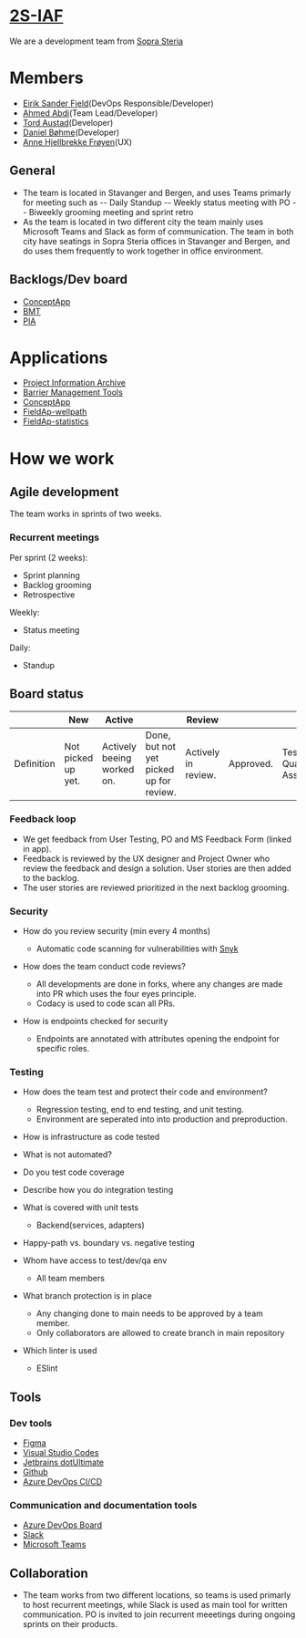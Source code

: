 # [2S-IAF](https://github.com/orgs/equinor/teams/2s-iaf)

We are a development team from [Sopra Steria](https://www.soprasteria.no/)

# Members

- [Eirik Sander Fjeld](mailto:eisande@equinor.com)(DevOps Responsible/Developer)
- [Ahmed Abdi](mailto:ahmab@equinor.com)(Team Lead/Developer)
- [Tord Austad](mailto:toaus@equinor.com)(Developer)
- [Daniel Bøhme](mailto:dboh@equinor.com)(Developer)
- [Anne Hjellbrekke Frøyen](ifro@equinor.com)(UX)

## General
- The team is located in Stavanger and Bergen, and uses Teams primarly for meeting such as
-- Daily Standup
-- Weekly status meeting with PO
-- Biweekly grooming meeting and sprint retro
- As the team is located in two different city the team mainly uses Microsoft Teams and Slack as form of communication. The team in both city have seatings in Sopra Steria offices in Stavanger and Bergen, and do uses them frequently to work together in office environment.

## Backlogs/Dev board
- [ConceptApp](https://dev.azure.com/2S-IAF/DCD/_boards/board/t/DCD%20Team/Stories)
- [BMT](https://dev.azure.com/2S-IAF/Fusion-BMT/_boards/board/t/Fusion-BMT%20Team/Stories)
- [PIA](https://dev.azure.com/2S-IAF/PIA/_workitems/recentlyupdated/)


# Applications

- [Project Information Archive](https://github.com/equinor/pia)
- [Barrier Management Tools](https://github.com/equinor/fusion-bmt)
- [ConceptApp](https://github.com/equinor/dcd)
- [FieldAp-wellpath](https://github.com/equinor/fieldap-wellpath)
- [FieldAp-statistics](https://github.com/equinor/fieldap-statistics)

# How we work

## Agile development  
The team works in sprints of two weeks.  

### Recurrent meetings

Per sprint (2 weeks): 
- Sprint planning 
- Backlog grooming 
- Retrospective 

Weekly: 
- Status meeting 

Daily: 
- Standup 


## Board status
||New|Active||Review||QA|Closed|
|-|-|-|-|-|-|-|-|
|Definition|Not picked up yet.|Actively beeing worked on.|Done, but not yet picked up for review.|Actively in review.|Approved.|Testing Quality Assurance.|Approved by PO|

### Feedback loop
- We get feedback from User Testing, PO and MS Feedback Form (linked in app). 
- Feedback is reviewed by the UX designer and Project Owner who review the feedback and design a solution. User stories are then added to the backlog. 
- The user stories are reviewed prioritized in the next backlog grooming. 

### Security
- How do you review security (min every 4 months) 
    - Automatic code scanning for vulnerabilities with [Snyk](https://app.snyk.io/org/shellvis-team)


 - How does the team conduct code reviews? 
    - All developments are done in forks, where any changes are made into PR which uses the four eyes principle.
    - Codacy is used to code scan all PRs.
 
- How is endpoints checked for security 
    - Endpoints are annotated with attributes opening the endpoint for specific roles.

 

### Testing 
 - How does the team test and protect their code and environment? 
    - Regression testing, end to end testing, and unit testing.
    - Environment are seperated into into production and preproduction.

 
- How is infrastructure as code tested  

 
- What is not automated? 

   
- Do you test code coverage 
     

- Describe how you do integration testing 
 
- What is covered with unit tests 
    - Backend(services, adapters)

 
- Happy-path vs. boundary vs. negative testing 


- Whom have access to test/dev/qa env 
    - All team members
 
- What branch protection is in place 
    - Any changing done to main needs to be approved by a team member.
    - Only collaborators are allowed to create branch in main repository

- Which linter is used 
    - ESlint 


## Tools
### Dev tools
- [Figma](https://www.figma.com/)
- [Visual Studio Codes](https://code.visualstudio.com/) 
- [Jetbrains dotUltimate](https://www.jetbrains.com/dotnet/) 
- [Github](https://github.com/)
- [Azure DevOps CI/CD](https://dev.azure.com/2S-IAF)
### Communication and documentation tools
- [Azure DevOps Board](https://dev.azure.com/2S-IAF)
- [Slack](https://equinor.slack.com/)
- [Microsoft Teams](https://www.microsoft.com/en/microsoft-teams/log-in)


## Collaboration
- The team works from two different locations, so teams is used primarly to host recurrent meetings, while Slack is used as main tool for written communication. PO is invited to join recurrent meeetings during ongoing sprints on their products.

